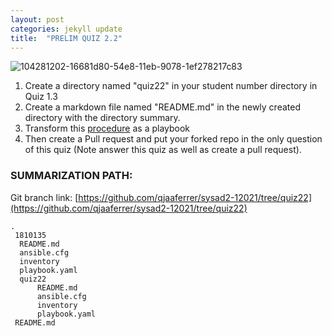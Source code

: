 ```yaml
---
layout: post
categories: jekyll update
title:  "PRELIM QUIZ 2.2"
---
```


![104281202-16681d80-54e8-11eb-9078-1ef278217c83](https://user-images.githubusercontent.com/75325962/104575255-ea889b80-5691-11eb-9cff-aff07244d103.png)

1. Create a directory named "quiz22" in your student number directory in Quiz 1.3
2. Create a markdown file named "README.md" in the newly created directory with the directory summary.
3. Transform this [procedure](https://www.digitalocean.com/community/tutorials/how-to-install-linux-apache-mysql-php-lamp-stack-on-ubuntu-20-04) as a playbook 
4. Then create a Pull request and put your forked repo in the only question of this quiz (Note answer this quiz as well as create a pull request).  


### SUMMARIZATION PATH:

Git branch link: [https://github.com/qjaaferrer/sysad2-12021/tree/quiz22](https://github.com/qjaaferrer/sysad2-12021/tree/quiz22)

```
.
 1810135
  README.md
  ansible.cfg
  inventory
  playbook.yaml
  quiz22
      README.md
      ansible.cfg
      inventory
      playbook.yaml
 README.md
```
